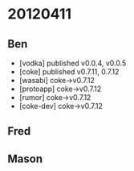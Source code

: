 # 20120411

## Ben
- [vodka] published v0.0.4, v0.0.5
- [coke] published v0.7.11, 0.7.12
- [wasabi] coke->v0.7.12
- [protoapp] coke->v0.7.12
- [rumor] coke->v0.7.12
- [coke-dev] coke->v0.7.12


## Fred



## Mason